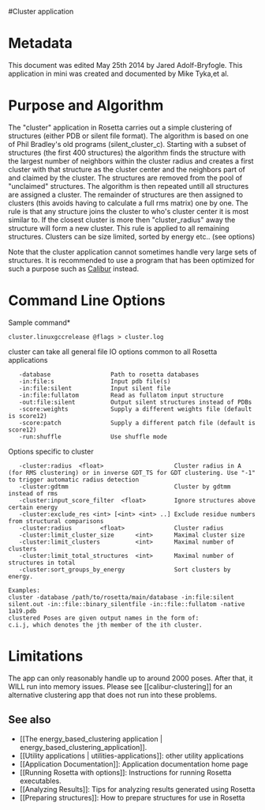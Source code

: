 #Cluster application

Metadata
========

This document was edited May 25th 2014 by Jared Adolf-Bryfogle. This application in mini was created and documented by Mike Tyka,et al.

Purpose and Algorithm
=====================

The "cluster" application in Rosetta carries out a simple clustering of structures (either PDB or silent file format). The algorithm is based on one of Phil Bradley's old programs (silent\_cluster\_c). Starting with a subset of structures (the first 400 structures) the algorithm finds the structure with the largest number of neighbors within the cluster radius and creates a first cluster with that structure as the cluster center and the neighbors part of and claimed by the cluster. The structures are removed from the pool of "unclaimed" structures. The algorithm is then repeated untill all structures are assigned a cluster. The remainder of structures are then assigned to clusters (this avoids having to calculate a full rms matrix) one by one. The rule is that any structure joins the cluster to who's cluster center it is most similar to. If the closest cluster is more then "cluster\_radius" away the structure will form a new cluster. This rule is applied to all remaining structures. Clusters can be size limited, sorted by energy etc.. (see options) 

Note that the cluster application cannot sometimes handle very large sets of structures.  It is recommended to use a program that has been optimized for such a purpose such as [Calibur](http://sourceforge.net/projects/calibur/) instead.

Command Line Options
====================

Sample command\*

```
cluster.linuxgccrelease @flags > cluster.log
```

cluster can take all general file IO options common to all Rosetta applications

```
   -database                 Path to rosetta databases
   -in:file:s                Input pdb file(s)
   -in:file:silent           Input silent file
   -in:file:fullatom         Read as fullatom input structure
   -out:file:silent          Output silent structures instead of PDBs
   -score:weights            Supply a different weights file (default is score12)
   -score:patch              Supply a different patch file (default is score12)
   -run:shuffle              Use shuffle mode
```

Options specific to cluster

```
   -cluster:radius  <float>                    Cluster radius in A (for RMS clustering) or in inverse GDT_TS for GDT clustering. Use "-1" to trigger automatic radius detection
   -cluster:gdtmm                              Cluster by gdtmm instead of rms
   -cluster:input_score_filter  <float>        Ignore structures above certain energy
   -cluster:exclude_res <int> [<int> <int> ..] Exclude residue numbers from structural comparisons
   -cluster:radius        <float>              Cluster radius
   -cluster:limit_cluster_size      <int>      Maximal cluster size
   -cluster:limit_clusters          <int>      Maximal number of clusters
   -cluster:limit_total_structures  <int>      Maximal number of structures in total
   -cluster:sort_groups_by_energy              Sort clusters by energy.

Examples:
cluster -database /path/to/rosetta/main/database -in:file:silent silent.out -in::file::binary_silentfile -in::file::fullatom -native 1a19.pdb
clustered Poses are given output names in the form of:
c.i.j, which denotes the jth member of the ith cluster.
```

Limitations
===========
The app can only reasonably handle up to around 2000 poses.  After that, it WILL run into memory issues.
Please see [[calibur-clustering]] for an alternative clustering app that does not run into these problems.

## See also

* [[The energy_based_clustering application | energy_based_clustering_application]].
* [[Utility applications | utilities-applications]]: other utility applications
* [[Application Documentation]]: Application documentation home page
* [[Running Rosetta with options]]: Instructions for running Rosetta executables.
* [[Analyzing Results]]: Tips for analyzing results generated using Rosetta
* [[Preparing structures]]: How to prepare structures for use in Rosetta